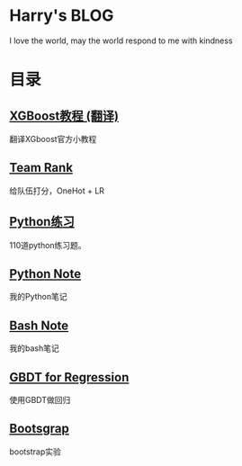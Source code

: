 # Harry's BLOG
I love the world, may the world respond to me with kindness

# 目录

## [XGBoost教程 (翻译)](XGBoost教程(翻译).md)
翻译XGboost官方小教程

## [Team Rank](https://github.com/lhprojects/TeamRank/blob/master/README.md)

给队伍打分，OneHot + LR

## [Python练习](python110.ipynb)
110道python练习题。

## [Python Note](python_note.ipynb)
我的Python笔记

## [Bash Note](bash_note.ipynb)
我的bash笔记

## [GBDT for Regression](GBDT.ipynb)
使用GBDT做回归

## [Bootsgrap](Bootstrap.ipynb)
bootstrap实验

